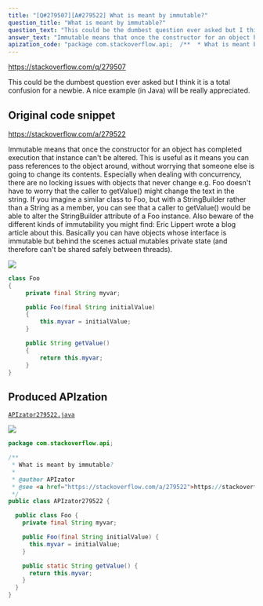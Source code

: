 ```yaml
---
title: "[Q#279507][A#279522] What is meant by immutable?"
question_title: "What is meant by immutable?"
question_text: "This could be the dumbest question ever asked but I think it is a total confusion for a newbie. A nice example (in Java) will be really appreciated."
answer_text: "Immutable means that once the constructor for an object has completed execution that instance can't be altered. This is useful as it means you can pass references to the object around, without worrying that someone else is going to change its contents. Especially when dealing with concurrency, there are no locking issues with objects that never change e.g. Foo doesn't have to worry that the caller to getValue() might change the text in the string. If you imagine a similar class to Foo, but with a StringBuilder rather than a String as a member, you can see that a caller to getValue() would be able to alter the StringBuilder attribute of a Foo instance. Also beware of the different kinds of immutability you might find: Eric Lippert wrote a blog article about this. Basically you can have objects whose interface is immutable but behind the scenes actual mutables private state (and therefore can't be shared safely between threads)."
apization_code: "package com.stackoverflow.api;  /**  * What is meant by immutable?  *  * @author APIzator  * @see <a href=\"https://stackoverflow.com/a/279522\">https://stackoverflow.com/a/279522</a>  */ public class APIzator279522 {    public class Foo {     private final String myvar;      public Foo(final String initialValue) {       this.myvar = initialValue;     }      public static String getValue() {       return this.myvar;     }   } }"
---
```


https://stackoverflow.com/q/279507

This could be the dumbest question ever asked but I think it is a total confusion for a newbie.
A nice example (in Java) will be really appreciated.



## Original code snippet

https://stackoverflow.com/a/279522

Immutable means that once the constructor for an object has completed execution that instance can&#x27;t be altered.
This is useful as it means you can pass references to the object around, without worrying that someone else is going to change its contents. Especially when dealing with concurrency, there are no locking issues with objects that never change
e.g.
Foo doesn&#x27;t have to worry that the caller to getValue() might change the text in the string.
If you imagine a similar class to Foo, but with a StringBuilder rather than a String as a member, you can see that a caller to getValue() would be able to alter the StringBuilder attribute of a Foo instance.
Also beware of the different kinds of immutability you might find: Eric Lippert wrote a blog article about this. Basically you can have objects whose interface is immutable but behind the scenes actual mutables private state (and therefore can&#x27;t be shared safely between threads).

<div class="code-logo"><img src="/stackoverflow.png" /></div>

```java
class Foo
{
     private final String myvar;

     public Foo(final String initialValue)
     {
         this.myvar = initialValue;
     }

     public String getValue()
     {
         return this.myvar;
     }
}
```

## Produced APIzation

[`APIzator279522.java`](https://github.com/pasqualesalza/apization-temp-data/raw/master/search/APIzator279522.java)

<div class="code-logo"><img src="/apizator.png" /></div>

```java
package com.stackoverflow.api;

/**
 * What is meant by immutable?
 *
 * @author APIzator
 * @see <a href="https://stackoverflow.com/a/279522">https://stackoverflow.com/a/279522</a>
 */
public class APIzator279522 {

  public class Foo {
    private final String myvar;

    public Foo(final String initialValue) {
      this.myvar = initialValue;
    }

    public static String getValue() {
      return this.myvar;
    }
  }
}

```